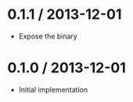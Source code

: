 
0.1.1 / 2013-12-01
==================

  * Expose the binary

0.1.0 / 2013-12-01
==================

  * Initial implementation

